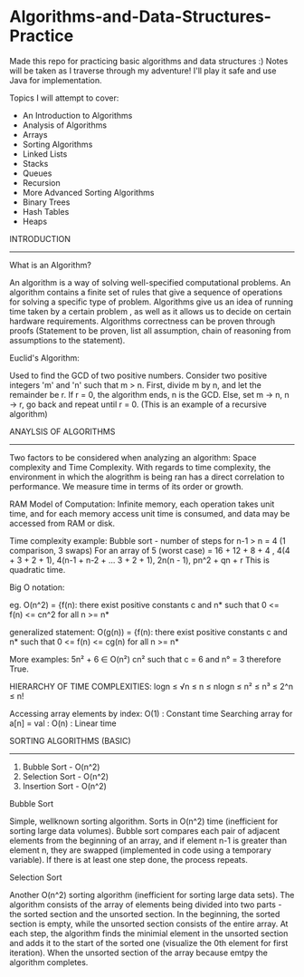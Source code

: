 # Algorithms-and-Data-Structures-Practice





Made this repo for practicing basic algorithms and data structures :)
Notes will be taken as I traverse through my adventure! 
I'll play it safe and use Java for implementation. 

Topics I will attempt to cover:
- An Introduction to Algorithms
- Analysis of Algorithms 
- Arrays 
- Sorting Algorithms 
- Linked Lists 
- Stacks
- Queues 
- Recursion 
- More Advanced Sorting Algorithms 
- Binary Trees 
- Hash Tables 
- Heaps 











INTRODUCTION
*************



What is an Algorithm?

An algorithm is a way of solving well-specified computational problems. An algorithm contains a finite set of  rules that give a sequence of operations for solving a specific type of problem. Algorithms give us an idea of running time taken by a certain problem , as well as it allows us to decide on certain hardware requirements. Algorithms correctness can be proven through proofs (Statement to be proven, list all assumption, chain of reasoning from assumptions to the statement). 


Euclid's Algorithm: 

Used to find the GCD of two positive numbers. Consider two positive integers 'm' and 'n' such that m > n. First, divide m by n, and let the remainder be r. If r = 0, the algorithm ends, n is the GCD. Else, set m -> n, n -> r, go back and repeat until r = 0. 
(This is an example of a recursive algorithm)


ANAYLSIS OF ALGORITHMS 
***********************

Two factors to be considered when analyzing an algorithm: Space complexity and Time Complexity. With regards to time complexity, the environment in which the alogrithm is being ran has a direct correlation to performance. We measure time in terms of its order or growth. 

RAM Model of Computation: Infinite memory, each operation takes unit time, and for each memory access unit time is consumed, and data may be accessed from RAM or disk. 

Time complexity example: 
Bubble sort - number of steps for n-1 > n = 4 (1 comparison, 3 swaps)
For an array of 5 (worst case)  = 16 + 12 + 8 + 4 , 4(4 + 3 + 2 + 1), 4(n-1 + n-2 + ... 3 + 2 + 1), 2n(n - 1),  pn^2 + qn + r
This is quadratic time. 

Big O notation: 

eg. O(n^2) = {f(n): there exist positive constants c and n* such that 0 <= f(n) <= cn^2 for all n >= n*

generalized statement: O(g(n)) =  {f(n): there exist positive constants c and n* such that 0 <= f(n) <= cg(n) for all n >= n*

More examples: 
5n² + 6 ∈ O(n²) 
cn² such that c = 6 and n° = 3 therefore True. 

HIERARCHY OF TIME COMPLEXITIES: 
logn ≤ √n ≤ n ≤ nlogn ≤ n² ≤ n³ ≤ 2^n ≤ n!

Accessing array elements by index: O(1) : Constant time 
Searching array for a[n] = val : O(n) : Linear time 

SORTING ALGORITHMS (BASIC) 
**************************
1. Bubble Sort - O(n^2)
2. Selection Sort - O(n^2)
3. Insertion Sort - O(n^2) 

Bubble Sort

Simple, wellknown sorting algorithm. Sorts in O(n^2) time (inefficient for sorting large data volumes). Bubble sort compares each pair of adjacent elements from the beginning of an array, and if element n-1 is greater than element n, they are swapped (implemented in code using a temporary variable). If there is at least one step done, the process repeats. 

Selection Sort

Another O(n^2) sorting algorithm (inefficient for sorting large data sets). The algorithm consists of the array of elements being divided into two parts - the sorted section and the unsorted section. In the beginning, the sorted section is empty, while the unsorted section consists of the entire array. At each step, the algorithm finds the minimial element in the unsorted section and adds it to the start of the sorted one (visualize the 0th element for first iteration). When the unsorted section of the array because emtpy the algorithm completes. 







